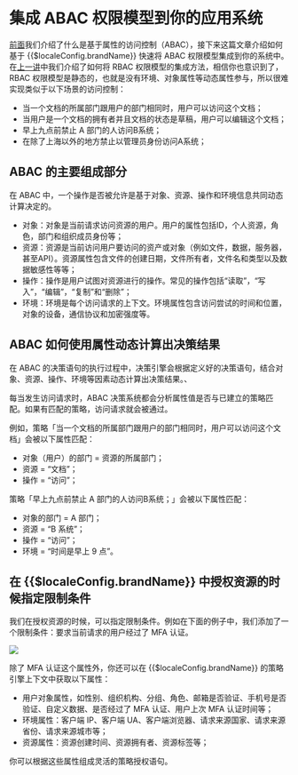 # 集成 ABAC 权限模型到你的应用系统

<LastUpdated/>

[前面](./README.md#什么是基于属性的访问控制-abac)我们介绍了什么是基于属性的访问控制（ABAC），接下来这篇文章介绍如何基于 {{$localeConfig.brandName}} 快速将 ABAC 权限模型集成到你的系统中。在[上一讲](./rbac.md)中我们介绍了如何将 RBAC 权限模型的集成方法，相信你也意识到了，RBAC 权限模型是静态的，也就是没有环境、对象属性等动态属性参与，所以很难实现类似于以下场景的访问控制：

- 当一个文档的所属部门跟用户的部门相同时，用户可以访问这个文档；
- 当用户是一个文档的拥有者并且文档的状态是草稿，用户可以编辑这个文档；
- 早上九点前禁止 A 部门的人访问B系统；
- 在除了上海以外的地方禁止以管理员身份访问A系统；

## ABAC 的主要组成部分

在 ABAC 中，一个操作是否被允许是基于对象、资源、操作和环境信息共同动态计算决定的。

- 对象：对象是当前请求访问资源的用户。用户的属性包括ID，个人资源，角色，部门和组织成员身份等；
- 资源：资源是当前访问用户要访问的资产或对象（例如文件，数据，服务器，甚至API）。资源属性包含文件的创建日期，文件所有者，文件名和类型以及数据敏感性等等；
- 操作：操作是用户试图对资源进行的操作。常见的操作包括“读取”，“写入”，“编辑”，“复制”和“删除”；
- 环境：环境是每个访问请求的上下文。环境属性包含访问尝试的时间和位置，对象的设备，通信协议和加密强度等。

## ABAC 如何使用属性动态计算出决策结果

在 ABAC 的决策语句的执行过程中，决策引擎会根据定义好的决策语句，结合对象、资源、操作、环境等因素动态计算出决策结果。、

每当发生访问请求时，ABAC 决策系统都会分析属性值是否与已建立的策略匹配。如果有匹配的策略，访问请求就会被通过。

例如，策略「当一个文档的所属部门跟用户的部门相同时，用户可以访问这个文档」会被以下属性匹配：

- 对象（用户）的部门 = 资源的所属部门；
- 资源 = “文档”；
- 操作 = “访问”；

策略「早上九点前禁止 A 部门的人访问B系统；」会被以下属性匹配：

- 对象的部门 = A 部门；
- 资源 = “B 系统”；
- 操作 = “访问”；
- 环境 = “时间是早上 9 点”。

## 在 {{$localeConfig.brandName}} 中授权资源的时候指定限制条件

我们在授权资源的时候，可以指定限制条件。例如在下面的例子中，我们添加了一个限制条件：要求当前请求的用户经过了 MFA 认证。

![](~@imagesZhCn/guides/access-control/Xnip2021-02-25_14-18-01.png)

除了 MFA 认证这个属性外，你还可以在 {{$localeConfig.brandName}} 的策略引擎上下文中获取以下属性：

- 用户对象属性，如性别、组织机构、分组、角色、邮箱是否验证、手机号是否验证、自定义数据、是否经过了 MFA 认证、用户上次 MFA 认证时间等；
- 环境属性：客户端 IP、客户端 UA、客户端浏览器、请求来源国家、请求来源省份、请求来源城市等；
- 资源属性：资源创建时间、资源拥有者、资源标签等；

你可以根据这些属性组成灵活的策略授权语句。


